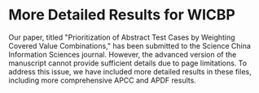 # More Detailed Results for WICBP
Our paper, titled "Prioritization of Abstract Test Cases by Weighting Covered Value Combinations," has been submitted to the Science China Information Sciences journal. However, the advanced version of the manuscript cannot provide sufficient details due to page limitations. To address this issue, we have included more detailed results in these files, including more comprehensive APCC and APDF results.
